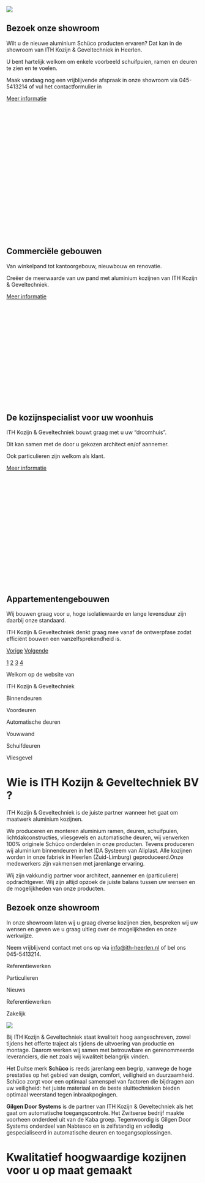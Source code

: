 ![](https://www.ith-heerlen.nl/wp-content/uploads/2023/05/WhatsApp-Image-2023-05-12-at-14.41.40.jpeg)

## Bezoek onze showroom

Wilt u de nieuwe aluminium Schüco producten ervaren? Dat kan in de showroom van ITH Kozijn & Geveltechniek in Heerlen.

U bent hartelijk welkom om enkele voorbeeld schuifpuien, ramen en deuren te zien en te voelen.

Maak vandaag nog een vrijblijvende afspraak in onze showroom via 045-5413214 of vul het contactformulier in

[Meer informatie](https://www.ith-heerlen.nl/#)

![](data:image/svg+xml,%3Csvg%20xmlns='http://www.w3.org/2000/svg'%20viewBox='0%200%202560%201696'%3E%3C/svg%3E)

## Commerciële gebouwen

Van winkelpand tot kantoorgebouw, nieuwbouw en renovatie.

Creëer de meerwaarde van uw pand met aluminium kozijnen van ITH Kozijn & Geveltechniek.

[Meer informatie](https://www.ith-heerlen.nl/#)

![](data:image/svg+xml,%3Csvg%20xmlns='http://www.w3.org/2000/svg'%20viewBox='0%200%202560%201280'%3E%3C/svg%3E)

## De kozijnspecialist voor uw woonhuis

ITH Kozijn & Geveltechniek bouwt graag met u uw “droomhuis”.

Dit kan samen met de door u gekozen architect en/of aannemer.

Ook particulieren zijn welkom als klant.

[Meer informatie](https://www.ith-heerlen.nl/#)

![](data:image/svg+xml,%3Csvg%20xmlns='http://www.w3.org/2000/svg'%20viewBox='0%200%202560%201407'%3E%3C/svg%3E)

## Appartementengebouwen

Wij bouwen graag voor u, hoge isolatiewaarde en lange levensduur zijn daarbij onze standaard.

ITH Kozijn & Geveltechniek denkt graag mee vanaf de ontwerpfase zodat efficiënt bouwen een vanzelfsprekendheid is.

[Vorige](https://www.ith-heerlen.nl/#) [Volgende](https://www.ith-heerlen.nl/#)

[1](https://www.ith-heerlen.nl/#) [2](https://www.ith-heerlen.nl/#) [3](https://www.ith-heerlen.nl/#) [4](https://www.ith-heerlen.nl/#)

Welkom op de website van

ITH Kozijn & Geveltechniek

Binnendeuren

Voordeuren

Automatische deuren

Vouwwand

Schuifdeuren

Vliesgevel

# Wie is ITH Kozijn & Geveltechniek BV ?

ITH Kozijn & Geveltechniek is de juiste partner wanneer het gaat om maatwerk aluminium kozijnen.

We produceren en monteren aluminium ramen, deuren, schuifpuien, lichtdakconstructies, vliesgevels en automatische deuren, wij verwerken 100% originele Schüco onderdelen in onze producten. Tevens produceren wij aluminium binnendeuren in het IDA Systeem van Aliplast. Alle kozijnen worden in onze fabriek in Heerlen (Zuid-Limburg) geproduceerd.Onze medewerkers zijn vakmensen met jarenlange ervaring.

Wij zijn vakkundig partner voor architect, aannemer en (particuliere) opdrachtgever. Wij zijn altijd opzoek de juiste balans tussen uw wensen en de mogelijkheden van onze producten.

## Bezoek onze showroom

In onze showroom laten wij u graag diverse kozijnen zien, bespreken wij uw wensen en geven we u graag uitleg over de mogelijkheden en onze werkwijze.

Neem vrijblijvend contact met ons op via info@ith-heerlen.nl of bel ons 045-5413214.

Referentiewerken

Particulieren

Nieuws

Referentiewerken

Zakelijk

![](https://www.ith-heerlen.nl/wp-content/uploads/2014/02/partners-e1588927396908-500x436.jpg)

Bij ITH Kozijn & Geveltechniek staat kwaliteit hoog aangeschreven, zowel tijdens het offerte traject als tijdens de uitvoering van productie en montage. Daarom werken wij samen met betrouwbare en gerenommeerde leveranciers, die net zoals wij kwaliteit belangrijk vinden.

Het Duitse merk **Schüco** is reeds jarenlang een begrip, vanwege de hoge prestaties op het gebied van design, comfort, veiligheid en duurzaamheid. Schüco zorgt voor een optimaal samenspel van factoren die bijdragen aan uw veiligheid: het juiste materiaal en de beste sluittechnieken bieden optimaal weerstand tegen inbraakpogingen.

**Gilgen Door Systems** is de partner van ITH Kozijn & Geveltechniek als het gaat om automatische toegangscontrole. Het Zwitserse bedrijf maakte voorheen onderdeel uit van de Kaba groep. Tegenwoordig is Gilgen Door Systems onderdeel van Nabtesco en is zelfstandig en volledig gespecialiseerd in automatische deuren en toegangsoplossingen.

# Kwalitatief hoogwaardige kozijnen  voor u op maat gemaakt
